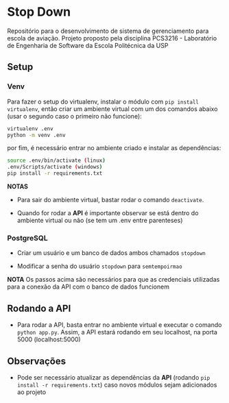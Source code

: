 # Stop Down

Repositório para o desenvolvimento de sistema de gerenciamento para escola de aviação. Projeto proposto pela disciplina PCS3216 - Laboratório de Engenharia de Software da Escola Politécnica da USP

## Setup

### Venv

Para fazer o setup do virtualenv, instalar o módulo com `pip install virtualenv`, então criar um ambiente virtual com um dos comandos abaixo (usar o segundo caso o primeiro não funcione):

```bash
virtualenv .env
python -m venv .env
```

por fim, é necessário entrar no ambiente criado e instalar as dependências:

```bash
source .env/bin/activate (linux)
.env/Scripts/activate (windows)
pip install -r requirements.txt
```

**NOTAS** 

- Para sair do ambiente virtual, bastar rodar o comando `deactivate`.

- Quando for rodar a **API** é importante observar se está dentro do ambiente virtual ou não (se tem um .env entre parenteses)

### PostgreSQL

- Criar um usuário e um banco de dados ambos chamados `stopdown`

- Modificar a senha do usuário `stopdown` para `semtempoirmao`

**NOTA** Os passos acima são necessários para que as credenciais utilizadas para a conexão da API com o banco de dados funcionem

## Rodando a API

- Para rodar a API, basta entrar no ambiente virtual e executar o comando `python app.py`. Assim, a API estará rodando em seu localhost, na porta 5000 (localhost:5000)

## Observações

- Pode ser necessário atualizar as dependências da **API** (rodando `pip install -r requirements.txt`) caso novos módulos sejam adicionados ao projeto